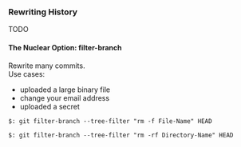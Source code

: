 ### Rewriting History

TODO

#### The Nuclear Option: filter-branch

Rewrite many commits.  
Use cases:
* uploaded a large binary file
* change your email address
* uploaded a secret

```
$: git filter-branch --tree-filter "rm -f File-Name" HEAD

$: git filter-branch --tree-filter "rm -rf Directory-Name" HEAD
```
